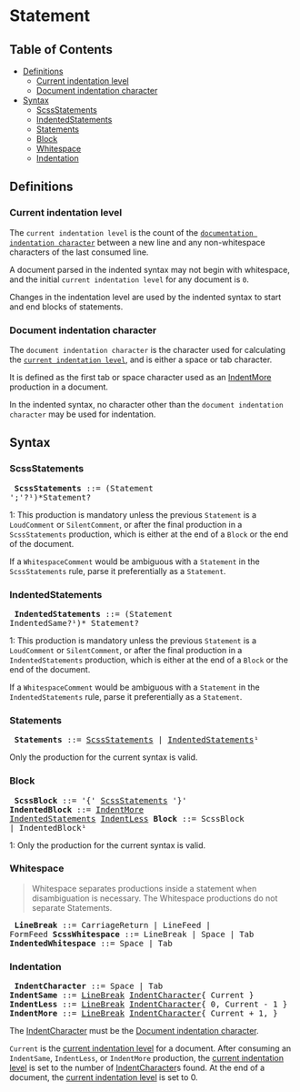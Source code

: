 # Statement

## Table of Contents

* [Definitions](#definitions)
  * [Current indentation level](#current-indentation-level)
  * [Document indentation character](#document-indentation-character)
* [Syntax](#syntax)
  * [ScssStatements](#scssstatements)
  * [IndentedStatements](#indentedstatements)
  * [Statements](#statements)
  * [Block](#block)
  * [Whitespace](#whitespace)
  * [Indentation](#indentation)

## Definitions

### Current indentation level

The `current indentation level` is the count of the [`documentation indentation
character`] between a new line and any non-whitespace characters of the last
consumed line.

A document parsed in the indented syntax may not begin with whitespace, and the
initial `current indentation level` for any document is `0`.

Changes in the indentation level are used by the indented syntax to start and
end blocks of statements.

[`documentation indentation character`]: #document-indentation-character

### Document indentation character

The `document indentation character` is the character used for calculating the
[`current indentation level`], and is either a space or tab character.

[`current indentation level`]: #current-indentation-level

It is defined as the first tab or space character used as an [IndentMore]
production in a document.

In the indented syntax, no character other than the `document indentation
character` may be used for indentation.

## Syntax

### ScssStatements

<x><pre>
**ScssStatements**      ::= (Statement ';'?¹)*Statement?
</pre></x>

1: This production is mandatory unless the previous `Statement` is a
`LoudComment` or `SilentComment`, or after the final production in a
`ScssStatements` production, which is either at the end of a `Block` or the end
of the document.

If a `WhitespaceComment` would be ambiguous with a `Statement` in the
`ScssStatements` rule, parse it preferentially as a `Statement`.

### IndentedStatements

<x><pre>
**IndentedStatements**  ::= (Statement IndentedSame?¹)* Statement?
</pre></x>

1: This production is mandatory unless the previous `Statement` is a
`LoudComment` or `SilentComment`, or after the final production in a
`IndentedStatements` production, which is either at the end of a `Block` or the
end of the document.

If a `WhitespaceComment` would be ambiguous with a `Statement` in the
`IndentedStatements` rule, parse it preferentially as a `Statement`.

### Statements

<x><pre>
**Statements**          ::= [ScssStatements] | [IndentedStatements]¹
</pre></x>

[ScssStatements]: #scssstatements
[IndentedStatements]: #indentedstatements

Only the production for the current syntax is valid.

### Block

<x><pre>
**ScssBlock**      ::= '{' [ScssStatements] '}'
**IndentedBlock**  ::= [IndentMore] [IndentedStatements] [IndentLess]
**Block**          ::= ScssBlock | IndentedBlock¹
</pre></x>

[IndentMore]: #indentation
[IndentLess]: #indentation

1: Only the production for the current syntax is valid.

### Whitespace

> Whitespace separates productions inside a statement when disambiguation is
> necessary. The Whitespace productions do not separate Statements.

<x><pre>
**LineBreak**               ::= CarriageReturn | LineFeed | FormFeed
**ScssWhitespace**          ::= LineBreak | Space | Tab
**IndentedWhitespace**      ::= Space | Tab
</pre></x>

### Indentation

<x><pre>
**IndentCharacter**         ::= Space | Tab
**IndentSame**              ::= [LineBreak] [IndentCharacter]{ Current }
**IndentLess**              ::= [LineBreak] [IndentCharacter]{ 0, Current - 1 }
**IndentMore**              ::= [LineBreak] [IndentCharacter]{ Current + 1, }
</pre></x>

[LineBreak]: #whitespace
[IndentCharacter]: #whitespace

The [IndentCharacter] must be the [Document indentation character].

[Document indentation character]: #document-indentation-character

`Current` is the [current indentation level] for a document. After consuming an
`IndentSame`, `IndentLess`, or `IndentMore` production, the [current indentation
level] is set to the number of [IndentCharacter]s found. At the end of a
document, the [current indentation level] is set to 0.

[current indentation level]: #current-indentation-level
